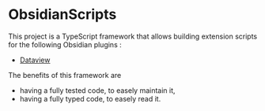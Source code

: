 # ObsidianScripts

This project is a TypeScript framework that allows building extension scripts for the following Obsidian plugins : 
- [Dataview](https://blacksmithgu.github.io/obsidian-dataview/)

The benefits of this framework are
- having a fully tested code, to easely maintain it,
- having a fully typed code, to easely read it.